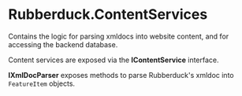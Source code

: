 ﻿# Rubberduck.ContentServices  
Contains the logic for parsing xmldocs into website content, and for accessing the backend database.

Content services are exposed via the **IContentService** interface.

**IXmlDocParser** exposes methods to parse Rubberduck's xmldoc into `FeatureItem` objects.